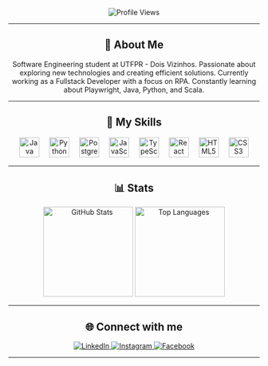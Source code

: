 <p align="center">
  <img src="https://komarev.com/ghpvc/?username=nevitonvelho&color=0e75b6" alt="Profile Views" />
</p>

---

<h2 align="center">👋 About Me</h2>

<p align="center">
  Software Engineering student at UTFPR - Dois Vizinhos. Passionate about exploring new technologies and creating efficient solutions. Currently working as a Fullstack Developer with a focus on RPA. Constantly learning about Playwright, Java, Python, and Scala.
</p>

---

<h2 align="center">🚀 My Skills</h2>

<div align="center">
  <img src="https://cdn.jsdelivr.net/gh/devicons/devicon/icons/java/java-original.svg" height="40" alt="Java" />
  <img width="12"/>
  <img src="https://cdn.jsdelivr.net/gh/devicons/devicon/icons/python/python-original.svg" height="40" alt="Python" />
  <img width="12"/>
  <img src="https://cdn.jsdelivr.net/gh/devicons/devicon/icons/postgresql/postgresql-original.svg" height="40" alt="PostgreSQL" />
  <img width="12"/>
  <img src="https://cdn.jsdelivr.net/gh/devicons/devicon/icons/javascript/javascript-original.svg" height="40" alt="JavaScript" />
  <img width="12"/>
  <img src="https://cdn.jsdelivr.net/gh/devicons/devicon/icons/typescript/typescript-original.svg" height="40" alt="TypeScript" />
  <img width="12"/>
  <img src="https://cdn.jsdelivr.net/gh/devicons/devicon/icons/react/react-original.svg" height="40" alt="React" />
  <img width="12"/>
  <img src="https://cdn.jsdelivr.net/gh/devicons/devicon/icons/html5/html5-original.svg" height="40" alt="HTML5" />
  <img width="12"/>
  <img src="https://cdn.jsdelivr.net/gh/devicons/devicon/icons/css3/css3-original.svg" height="40" alt="CSS3" />
</div>

---

<h2 align="center">📊 Stats</h2>

<div align="center">
  <img src="https://github-readme-stats.vercel.app/api?username=nevitonvelho&show_icons=true&theme=tokyonight&count_private=true&include_all_commits=true&hide_border=true" height="180" alt="GitHub Stats" />
  <img src="https://github-readme-stats.vercel.app/api/top-langs/?username=nevitonvelho&layout=compact&theme=tokyonight&hide_border=true" height="180" alt="Top Languages" />
</div>

---

<h2 align="center">🌐 Connect with me</h2>

<div align="center">
  <a href="https://www.linkedin.com/in/nevitonvelho/" target="_blank">
    <img src="https://img.shields.io/badge/LinkedIn-blue?style=for-the-badge&logo=linkedin&logoColor=white" alt="LinkedIn" />
  </a>
  <a href="https://www.instagram.com/nevitonvelho/" target="_blank">
    <img src="https://img.shields.io/badge/Instagram-E4405F?style=for-the-badge&logo=instagram&logoColor=white" alt="Instagram" />
  </a>
  <a href="https://www.facebook.com/neviton.velho/" target="_blank">
    <img src="https://img.shields.io/badge/Facebook-1877F2?style=for-the-badge&logo=facebook&logoColor=white" alt="Facebook" />
  </a>
</div>

---

